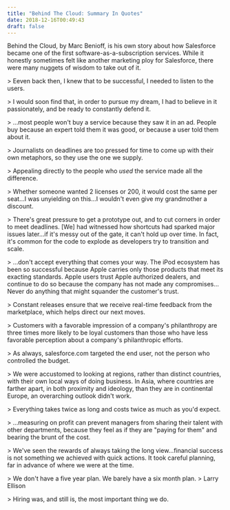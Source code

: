 ```yaml
---
title: "Behind The Cloud: Summary In Quotes"
date: 2018-12-16T00:49:43
draft: false
---
```


Behind the Cloud, by Marc Benioff, is his own story about how Salesforce became one of the first software-as-a-subscription services. While it honestly sometimes felt like another marketing ploy for Salesforce, there were many nuggets of wisdom to take out of it.

&gt; Eeven back then, I knew that to be successful, I needed to listen to the users.

&gt; I would soon find that, in order to pursue my dream, I had to believe in it passionately, and be ready to constantly defend it.

&gt; ...most people won&#39;t buy a service because they saw it in an ad. People buy because an expert told them it was good, or because a user told them about it.

&gt; Journalists on deadlines are too pressed for time to come up with their own metaphors, so they use the one we supply.

&gt; Appealing directly to the people who _used_ the service made all the difference.

&gt; Whether someone wanted 2 licenses or 200, it would cost the same per seat...I was unyielding on this...I wouldn&#39;t even give my grandmother a discount.

&gt; There&#39;s great pressure to get a prototype out, and to cut corners in order to meet deadlines. \[We\] had witnessed how shortcuts had sparked major issues later...if it&#39;s messy out of the gate, it can&#39;t hold up over time. In fact, it&#39;s common for the code to explode as developers try to transition and scale.

&gt; ...don&#39;t accept everything that comes your way. The iPod ecosystem has been so successful because Apple carries only those products that meet its exacting standards. Apple users trust Apple authorized dealers, and continue to do so because the company has not made any compromises... Never do anything that might squander the customer&#39;s trust.

&gt; Constant releases ensure that we receive real-time feedback from the marketplace, which helps direct our next moves.

&gt; Customers with a favorable impression of a company&#39;s philanthropy are three times more likely to be loyal customers than those who have less favorable perception about a company&#39;s philanthropic efforts.

&gt; As always, salesforce.com targeted the end user, not the person who controlled the budget.

&gt; We were accustomed to looking at regions, rather than distinct countries, with their own local ways of doing business. In Asia, where countries are farther apart, in both proximity and ideology, than they are in continental Europe, an overarching outlook didn&#39;t work.

&gt; Everything takes twice as long and costs twice as much as you&#39;d expect.

&gt; ...measuring on profit can prevent managers from sharing their talent with other departments, because they feel as if they are &#34;paying for them&#34; and bearing the brunt of the cost.

&gt; We&#39;ve seen the rewards of always taking the long view...financial success is not something we achieved with quick actions. It took careful planning, far in advance of where we were at the time.

&gt; We don&#39;t have a five year plan. We barely have a six month plan.
&gt; Larry Ellison

&gt; Hiring was, and still is, the most important thing we do.
